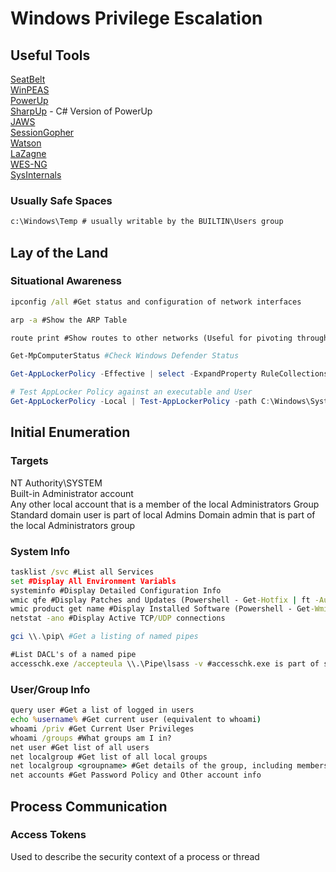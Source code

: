# Windows Privilege Escalation
## Useful Tools
[SeatBelt](https://github.com/GhostPack/Seatbelt)  
[WinPEAS](https://github.com/carlospolop/privilege-escalation-awesome-scripts-suite/tree/master/winPEAS)  
[PowerUp](https://raw.githubusercontent.com/PowerShellMafia/PowerSploit/master/Privesc/PowerUp.ps1)  
[SharpUp](https://github.com/GhostPack/SharpUp) - C# Version of PowerUp  
[JAWS](https://github.com/411Hall/JAWS)  
[SessionGopher](https://github.com/Arvanaghi/SessionGopher)  
[Watson](https://github.com/rasta-mouse/Watson)  
[LaZagne](https://github.com/AlessandroZ/LaZagne)  
[WES-NG](https://github.com/bitsadmin/wesng)  
[SysInternals](https://docs.microsoft.com/en-us/sysinternals/downloads/sysinternals-suite)  

### Usually Safe Spaces
```cmd
c:\Windows\Temp # usually writable by the BUILTIN\Users group
```
## Lay of the Land
### Situational Awareness
```cmd
ipconfig /all #Get status and configuration of network interfaces
```
```cmd
arp -a #Show the ARP Table
```
```cmd
route print #Show routes to other networks (Useful for pivoting through a dmz)
```
```powershell
Get-MpComputerStatus #Check Windows Defender Status
```
```powershell
Get-AppLockerPolicy -Effective | select -ExpandProperty RuleCollections #List AppLocker Rules
```
```powershell
# Test AppLocker Policy against an executable and User
Get-AppLockerPolicy -Local | Test-AppLockerPolicy -path C:\Windows\System32\cmd.exe -User Everyone
```
## Initial Enumeration
### Targets
NT Authority\SYSTEM  
Built-in Administrator account  
Any other local account that is a member of the local Administrators Group  
Standard domain user is part of local Admins
Domain admin that is part of the local Administrators group
### System Info
```cmd
tasklist /svc #List all Services
set #Display All Environment Variabls
systeminfo #Display Detailed Configuration Info
wmic qfe #Display Patches and Updates (Powershell - Get-Hotfix | ft -AutoSize)
wmic product get name #Display Installed Software (Powershell - Get-WmiObject -Class Win32_Product | select Name, Version)
netstat -ano #Display Active TCP/UDP connections
```
```powershell
gci \\.\pip\ #Get a listing of named pipes
```
```cmd
#List DACL's of a named pipe
accesschk.exe /accepteula \\.\Pipe\lsass -v #accesschk.exe is part of sysinternals
```
### User/Group Info
```cmd
query user #Get a list of logged in users
echo %username% #Get current user (equivalent to whoami)
whoami /priv #Get Current User Privileges
whoami /groups #What groups am I in?
net user #Get list of all users
net localgroup #Get list of all local groups
net localgroup <groupname> #Get details of the group, including members
net accounts #Get Password Policy and Other account info
```
## Process Communication
### Access Tokens
Used to describe the security context of a process or thread

